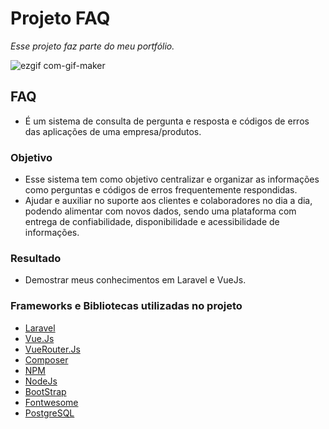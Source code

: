 # Projeto FAQ
*Esse projeto faz parte do meu portfólio.*

![ezgif com-gif-maker](https://user-images.githubusercontent.com/46056058/98429232-390f2d80-2084-11eb-8fa2-53c8e416b1f2.gif)

## FAQ
* É um sistema de consulta de pergunta e resposta e códigos de erros das aplicações de uma empresa/produtos.

### Objetivo
* Esse sistema tem como objetivo centralizar e organizar as informações como perguntas e códigos de erros frequentemente respondidas.
* Ajudar e auxiliar no suporte aos clientes e colaboradores no dia a dia, podendo alimentar com novos dados, sendo uma plataforma com entrega de confiabilidade, disponibilidade e acessibilidade de informações.

### Resultado
* Demostrar meus conhecimentos em Laravel e VueJs.
 

### Frameworks e Bibliotecas utilizadas no projeto
* [Laravel](https://laravel.com/) 
* [Vue.Js](https://vuejs.org/)
* [VueRouter.Js](https://router.vuejs.org/)
* [Composer ](https://getcomposer.org/)
* [NPM](https://www.npmjs.com/get-npm) 
* [NodeJs ](https://nodejs.org/en/)
* [BootStrap](https://getbootstrap.com/docs/4.0/getting-started/introduction/)
* [Fontwesome ](https://fontawesome.com/)
* [PostgreSQL ](https://www.postgresql.org/)


